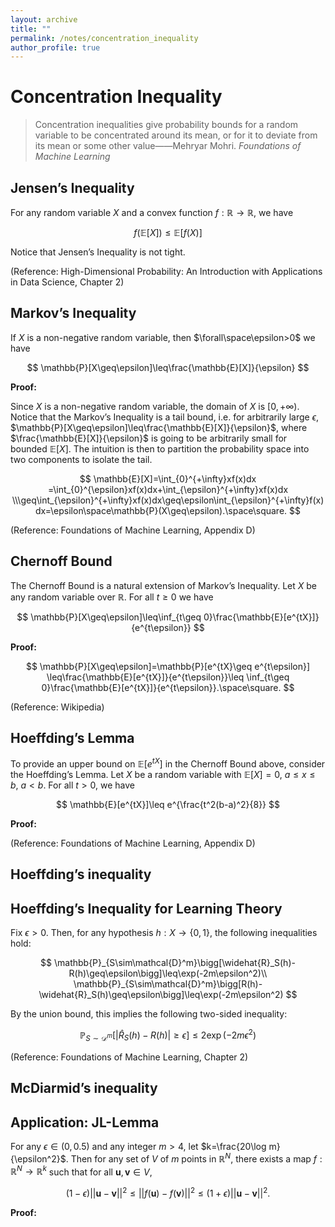 ```yaml
---
layout: archive
title: ""
permalink: /notes/concentration_inequality
author_profile: true
---
```


# Concentration Inequality

> Concentration inequalities give probability bounds for a random variable to be concentrated around its mean, or for it to deviate from its mean or some other value——Mehryar Mohri. *Foundations of Machine Learning*

## Jensen’s Inequality

For any random variable $X$ and a convex function $f:\mathbb{R}\to\mathbb{R}$, we have

$$
f(\mathbb{E}[X])\leq\mathbb{E}[f(X)]
$$

Notice that Jensen’s Inequality is not tight. 

(Reference: High-Dimensional Probability: An Introduction with Applications in Data Science, Chapter 2)


## Markov’s Inequality

If $X$ is a non-negative random variable, then $\forall\space\epsilon>0$ we have

$$
\mathbb{P}[X\geq\epsilon]\leq\frac{\mathbb{E}[X]}{\epsilon}
$$

**Proof:**

Since $X$ is a non-negative random variable, the domain of $X$ is $[0,+\infty)$. Notice that the Markov’s Inequality is a tail bound, i.e. for arbitrarily large $\epsilon$, $\mathbb{P}[X\geq\epsilon]\leq\frac{\mathbb{E}[X]}{\epsilon}$, where $\frac{\mathbb{E}[X]}{\epsilon}$ is going to be arbitrarily small for bounded $\mathbb{E}[X]$. The intuition is then to partition the probability space into two components to isolate the tail. 

$$
\mathbb{E}[X]=\int_{0}^{+\infty}xf(x)dx
=\int_{0}^{\epsilon}xf(x)dx+\int_{\epsilon}^{+\infty}xf(x)dx
\\\geq\int_{\epsilon}^{+\infty}xf(x)dx\geq\epsilon\int_{\epsilon}^{+\infty}f(x)dx=\epsilon\space\mathbb{P}(X\geq\epsilon).\space\square.
$$

(Reference: Foundations of Machine Learning, Appendix D)


## **Chernoff Bound**

The Chernoff Bound is a natural extension of Markov’s Inequality. Let $X$ be any random variable over $\mathbb{R}$. For all $t\geq0$ we have

$$
\mathbb{P}[X\geq\epsilon]\leq\inf_{t\geq 0}\frac{\mathbb{E}[e^{tX}]}{e^{t\epsilon}}
$$

**Proof:**

$$
\mathbb{P}[X\geq\epsilon]=\mathbb{P}[e^{tX}\geq e^{t\epsilon}]
\leq\frac{\mathbb{E}[e^{tX}]}{e^{t\epsilon}}\leq \inf_{t\geq 0}\frac{\mathbb{E}[e^{tX}]}{e^{t\epsilon}}.\space\square.
$$

(Reference: Wikipedia)

## **Hoeffding’s Lemma**

To provide an upper bound on $\mathbb{E}[e^{tX}]$ in the Chernoff Bound above, consider the Hoeffding’s Lemma. Let $X$ be a random variable with $\mathbb{E}[X]=0$, $a\leq x\leq b$, $a<b$. For all $t>0$, we have

$$
\mathbb{E}[e^{tX}]\leq e^{\frac{t^2(b-a)^2}{8}}
$$

**Proof:**

(Reference: Foundations of Machine Learning, Appendix D)

## Hoeffding’s inequality

## Hoeffding’s Inequality for Learning Theory

Fix $\epsilon>0$. Then, for any hypothesis $h:X\to\{0,1\}$, the following inequalities hold:

$$
\mathbb{P}_{S\sim\mathcal{D}^m}\bigg[\widehat{R}_S(h)-R(h)\geq\epsilon\bigg]\leq\exp(-2m\epsilon^2)\\
\mathbb{P}_{S\sim\mathcal{D}^m}\bigg[R(h)-\widehat{R}_S(h)\geq\epsilon\bigg]\leq\exp(-2m\epsilon^2)
$$

By the union bound, this implies the following two-sided inequality:

$$
\mathbb{P}_{S\sim\mathcal{D}^m}\bigg[\bigg\vert\widehat{R}_S(h)-R(h)\bigg\vert\geq\epsilon\bigg]\leq2\exp(-2m\epsilon^2)
$$

(Reference: Foundations of Machine Learning, Chapter 2)


## McDiarmid’s inequality

## Application: JL-Lemma

For any $\epsilon\in(0,0.5)$ and any integer $m>4$, let $k=\frac{20\log m}{\epsilon^2}$. Then for any set of $V$ of $m$ points in $\mathbb{R}^N$, there exists a map $f:\mathbb{R}^N\to\mathbb{R}^k$ such that for all $\boldsymbol{u},\boldsymbol{v}\in V$,

$$
(1-\epsilon)||\boldsymbol{u}-\boldsymbol{v}||^2\leq||f(\boldsymbol{u})-f(\boldsymbol{v})||^2\leq(1+\epsilon)||\boldsymbol{u}-\boldsymbol{v}||^2.
$$

**Proof:**